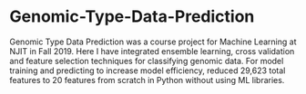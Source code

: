 # Genomic-Type-Data-Prediction

Genomic Type Data Prediction was a course project for Machine Learning at NJIT in Fall 2019. Here I have integrated ensemble learning, cross validation and feature selection techniques for classifying genomic data. For model training and predicting to increase model efficiency, reduced 29,623 total features to 20 features from scratch in Python without using ML libraries.

